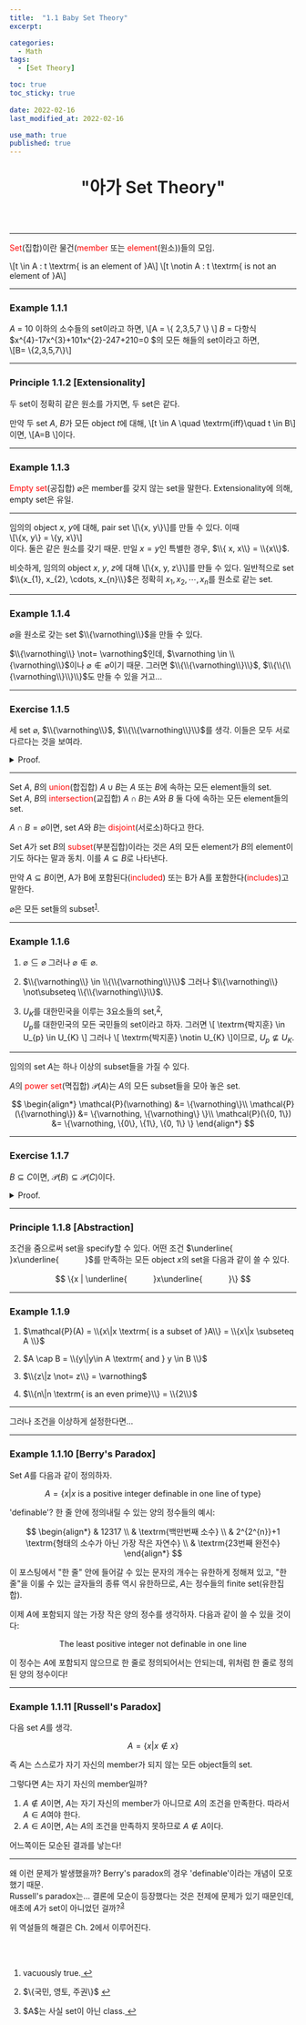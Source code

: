 ```yaml
---
title:  "1.1 Baby Set Theory"
excerpt: 

categories:
  - Math
tags:
  - [Set Theory]

toc: true
toc_sticky: true
 
date: 2022-02-16
last_modified_at: 2022-02-16

use_math: true
published: true
---
```


<p align="center" style="font-weight:600; font-size:30px">"아가 Set Theory"</p>
<br>

***

<span style="color:red">Set</span>(집합)이란 물건(<span style="color:red">member</span> 또는 <span style="color:red">element</span>(원소))들의 모임.  
  
\\[t \in A : t \textrm{ is an element of }A\\]
\\[t \notin A : t \textrm{ is not an element of }A\\]


***
### Example 1.1.1
$A$ = 10 이하의 소수들의 set이라고 하면, \\[A = \\{ 2,3,5,7 \\} \\]
$B$ = 다항식 $x^{4}-17x^{3}+101x^{2}-247+210=0 $의 모든 해들의 set이라고 하면,  
\\[B= \\{2,3,5,7\\}\\]  

***
### Principle 1.1.2 [Extensionality]
두 set이 정확히 같은 원소를 가지면, 두 set은 같다.

만약 두 set $A$, $B$가 모든 object $t$에 대해, \\[t \in A \quad \textrm{iff}\quad t \in B\\]이면, \\[A=B \\]이다.

***
### Example 1.1.3
<span style="color:red">Empty set</span>(공집합) $\varnothing$은 member를 갖지 않는 set을 말한다. Extensionality에 의해, empty set은 유일.

***

임의의 object $x$, $y$에 대해, pair set \\[\\{x, y\\}\\]를 만들 수 있다. 이때  
\\[\\{x, y\\} = \\{y, x\\}\\]  
이다. 둘은 같은 원소를 갖기 때문.
만일 $x=y$인 특별한 경우, $\\{ x, x\\} = \\{x\\}$.

비슷하게, 임의의 object $x$, $y$, $z$에 대해 \\[\\{x, y, z\\}\\]를 만들 수 있다. 일반적으로 set $\\{x_{1}, x_{2}, \cdots, x_{n}\\}$은 정확히 $x_{1}, x_{2}, \cdots, x_{n}$를 원소로 같는 set.

***
### Example 1.1.4

$\varnothing$을 원소로 갖는 set $\\{\varnothing\\}$을 만들 수 있다.

$\\{\varnothing\\} \not= \varnothing$인데, $\varnothing \in \\{\varnothing\\}$이나 $\varnothing \notin \varnothing$이기 때문. 그러면 $\\{\\{\varnothing\\}\\}$, $\\{\\{\\{\varnothing\\}\\}\\}$도 만들 수 있을 거고...

***
### Exercise 1.1.5

세 set $\varnothing$, $\\{\varnothing\\}$, $\\{\\{\varnothing\\}\\}$를 생각. 이들은 모두 서로 다르다는 것을 보여라.

<details>
<summary>Proof.</summary>
<div markdown="1">       

Extensionality에 따르면, 한쪽에는 포함되나 다른쪽에는 포함되지 않는 element가 존재함을 보이면 된다.

$\varnothing \in \\{\varnothing\\}$이나 $\varnothing \notin \varnothing$이므로 $\varnothing \not= \\{\varnothing\\}$ [Example 1.1.4].
$\\{\varnothing\\} \in \\{\\{\varnothing\\}\\}$이나 $\\{\varnothing\\} \notin \varnothing$이므로 $\varnothing \not= \\{\\{\varnothing\\}\\}$.
$\varnothing \in \\{\varnothing\\}$이나 $\varnothing \notin \\{\\{\varnothing\\}\\}$이므로 $\\{\varnothing\\} \not= \\{\\{\varnothing\\}\\}$. $\square$

</div>
</details>

***

Set $A$, $B$의 <span style="color:red">union</span>(합집합) $A \cup B$는 $A$ 또는 $B$에 속하는 모든 element들의 set.  
Set $A$, $B$의 <span style="color:red">intersection</span>(교집합) $A \cap B$는 $A$와 $B$ 둘 다에 속하는 모든 element들의 set.

$A \cap B = \varnothing$이면, set $A$와 $B$는 <span style="color:red">disjoint</span>(서로소)하다고 한다.

Set $A$가 set $B$의 <span style="color:red">subset</span>(부분집합)이라는 것은 $A$의 모든 element가 $B$의 element이기도 하다는 말과 동치. 이를 $A \subseteq B$로 나타낸다.

만약 $A \subseteq B$이면, A가 B에 포함된다(<span style="color:red">included</span>) 또는 B가 A를 포함한다(<span style="color:red">includes</span>)고 말한다.

$\varnothing$은 모든 set들의 subset<sup id="fnref:1"><a href="#fn:1" rel="footnote">1</a></sup>.


***
### Example 1.1.6

1. $\varnothing \subseteq \varnothing$ 그러나 $\varnothing \notin \varnothing$.

2. $\\{\varnothing\\} \in \\{\\{\varnothing\\}\\}$ 그러나 $\\{\varnothing\\} \not\subseteq \\{\\{\varnothing\\}\\}$.

3. $U_{K}$를 대한민국을 이루는 3요소들의 set,<sup id="fnref:2"><a href="#fn:2" rel="footnote">2</a></sup>,<br/> $U_{p}$를 대한민국의 모든 국민들의 set이라고 하자. 그러면 \\[ \textrm{박지훈} \in U_{p} \in U_{K} \\] 그러나 \\[ \textrm{박지훈} \notin U_{K} \\]이므로, $U_{p} \not\subseteq U_{K}$.

***

임의의 set $A$는 하나 이상의 subset들을 가질 수 있다.

$A$의 <span style="color:red">power set</span>(멱집합) $\mathcal{P}(A)$는 $A$의 모든 subset들을 모아 놓은 set.

$$
\begin{align*}
  \mathcal{P}(\varnothing) &= \{\varnothing\}\\
  \mathcal{P}(\{\varnothing\}) &= \{\varnothing, \{\varnothing\} \}\\
  \mathcal{P}(\{0, 1\}) &= \{\varnothing, \{0\}, \{1\}, \{0, 1\} \}
\end{align*}
$$

***
### Exercise 1.1.7

$B \subseteq C$이면, $\mathcal{P}(B) \subseteq \mathcal{P}(C)$이다.

<details>
<summary>Proof.</summary>
<div markdown="1">
$A \in \mathcal{P}(B)$라고 가정하자. 그러면 $\mathcal{P}(B)$는 $B$의 모든 subset들을 모아놓은 set이고, $A$는 그 중 하나이므로 $A \subseteq B$이다. 따라서 $A \subseteq C$이고, $A \in \mathcal{P}(C)$. $\square$
</div>
</details>

***
### Principle 1.1.8 [Abstraction]

조건을 줌으로써 set을 specify할 수 있다.
어떤 조건 $\underline{　　　 }x\underline{　　　 }$를 만족하는 모든 object $x$의 set을 다음과 같이 쓸 수 있다.

$$
\{x | \underline{　　　 }x\underline{　　　 }\}
$$

***
### Example 1.1.9

1. $\mathcal{P}(A) = \\{x\|x \textrm{ is a subset of }A\\} = \\{x\|x \subseteq A \\}$

2. $A \cap B = \\{y\|y\in A \textrm{ and } y \in B \\}$

3. $\\{z\|z \not= z\\} = \varnothing$

4. $\\{n\|n \textrm{ is an even prime}\\} = \\{2\\}$

***

그러나 조건을 이상하게 설정한다면...

***
### Example 1.1.10 [Berry's Paradox]

Set $A$를 다음과 같이 정의하자.

$$
A=\{x|x \textrm{ is a positive integer definable in one line of type}\}
$$

'definable'? 한 줄 안에 정의내릴 수 있는 양의 정수들의 예시:

$$
\begin{align*}
& 12317 \\
& \textrm{백만번째 소수} \\
& 2^{2^{n}}+1 \textrm{형태의 소수가 아닌 가장 작은 자연수} \\
& \textrm{23번째 완전수}
\end{align*}
$$

이 포스팅에서 "한 줄" 안에 들어갈 수 있는 문자의 개수는 유한하게 정해져 있고, "한 줄"을 이룰 수 있는 글자들의 종류 역시 유한하므로, $A$는 정수들의 finite set(유한집합).

이제 $A$에 포함되지 않는 가장 작은 양의 정수를 생각하자. 다음과 같이 쓸 수 있을 것이다:

$$
\textrm{The least positive integer not definable in one line}
$$

이 정수는 $A$에 포함되지 않으므로 한 줄로 정의되어서는 안되는데, 위처럼 한 줄로 정의된 양의 정수이다!

***
### Example 1.1.11 [Russell's Paradox]

다음 set $A$를 생각.

$$
A=\{x | x \notin x \}
$$

즉 $A$는 스스로가 자기 자신의 member가 되지 않는 모든 object들의 set.

그렇다면 $A$는 자기 자신의 member일까?

1. $A \notin A$이면, $A$는 자기 자신의 member가 아니므로 $A$의 조건을 만족한다. 따라서 $A \in A$여야 한다.
2. $A \in A$이면, $A$는 $A$의 조건을 만족하지 못하므로 $A \notin A$이다.

어느쪽이든 모순된 결과를 낳는다!

***

왜 이런 문제가 발생했을까?
Berry's paradox의 경우 'definable'이라는 개념이 모호했기 때문.  
Russell's paradox는... 결론에 모순이 등장했다는 것은 전제에 문제가 있기 때문인데, 애초에 $A$가 set이 아니었던 걸까?<sup id="fnref:3"><a href="#fn:3" rel="footnote">3</a></sup>

위 역설들의 해결은 Ch. 2에서 이루어진다.


<br/>
<br/>

<div markdown = "1" class="footnotes"><ol>
  <li class="footnote" id="fn:1">
    <p>vacuously true.<a href="#fnref:1" title=""> ↩</a><p>
  <li class="footnote" id="fn:2">
  <p>
  $\{국민, 영토, 주권\}$
  <a href="#fnref:2" title=""> ↩</a><p> 
  <li class="footnote" id="fn:3">
    <p>$A$는 사실 set이 아닌 class.<a href="#fnref:3" title=""> ↩</a><p>